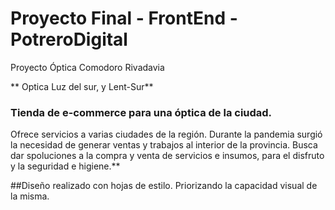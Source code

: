 # Proyecto Final - FrontEnd - PotreroDigital
Proyecto Óptica Comodoro Rivadavia

** Optica Luz del sur, y Lent-Sur**
### Tienda de e-commerce para una óptica de la ciudad. 
Ofrece servicios a varias ciudades de la región. Durante la pandemia surgió la necesidad de generar ventas y 
trabajos al interior de la provincia. 
Busca dar spoluciones a la compra y venta de servicios e insumos, para el disfruto y la seguridad e higiene.**

##Diseño realizado con hojas de estilo. Priorizando la capacidad visual de la misma.

